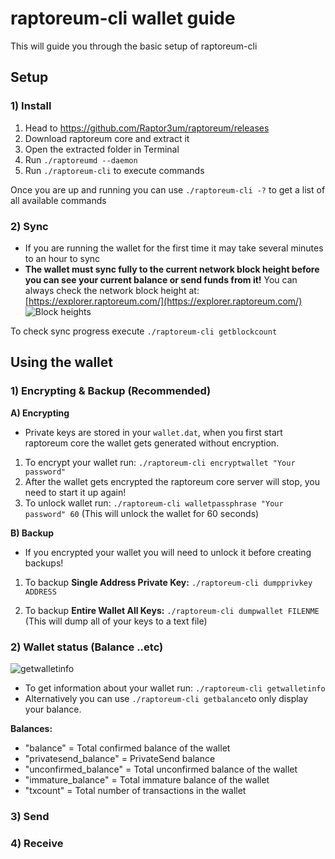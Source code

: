 # raptoreum-cli wallet guide

This will guide you through the basic setup of raptoreum-cli


## Setup
### 1) Install
1) Head to https://github.com/Raptor3um/raptoreum/releases
2) Download raptoreum core and extract it
3) Open the extracted folder in Terminal 
4) Run `./raptoreumd --daemon`
5) Run `./raptoreum-cli` to execute commands

Once you are up and running you can use `./raptoreum-cli -?` to get a list of all available commands
### 2) Sync
- If you are running the wallet for the first time it may take several minutes to an hour to sync
- **The wallet must sync fully to the current network block height before you can see your current balance or send funds from it!**
You can always check the network block height at: [https://explorer.raptoreum.com/](https://explorer.raptoreum.com/)
![Block heights](https://i.imgur.com/ua6uq52.png)

To check sync progress execute ``./raptoreum-cli getblockcount``

## Using the wallet
### 1) Encrypting & Backup (Recommended)

**A) Encrypting** 
- Private keys are stored in your `wallet.dat`, when you first start raptoreum core the wallet gets generated without encryption.
1) To encrypt your wallet run:
 `./raptoreum-cli encryptwallet "Your password"`
 2) After the wallet gets encrypted the raptoreum core server will stop, you need to start it up again!
 3) To unlock wallet run:
 `./raptoreum-cli walletpassphrase "Your password" 60` (This will unlock the wallet for 60 seconds)

**B) Backup** 
- If you encrypted your wallet you will need to unlock it before creating backups!
1) To backup **Single Address Private Key:**
`./raptoreum-cli dumpprivkey ADDRESS`

2) To backup **Entire Wallet All Keys:**
`./raptoreum-cli dumpwallet FILENME` (This will dump all of your keys to a text file)

### 2) Wallet status (Balance ..etc)
![getwalletinfo](https://i.imgur.com/bCW9sCk.png)
- To get information about your wallet run:
`./raptoreum-cli getwalletinfo`
- Alternatively you can use `./raptoreum-cli getbalance`to only display your balance.

**Balances:**
- "balance" = Total confirmed balance of the wallet
- "privatesend_balance" = PrivateSend balance
- "unconfirmed_balance" = Total unconfirmed balance of the wallet
- "immature_balance" = Total immature balance of the wallet 
- "txcount" = Total number of transactions in the wallet

### 3) Send

### 4) Receive
